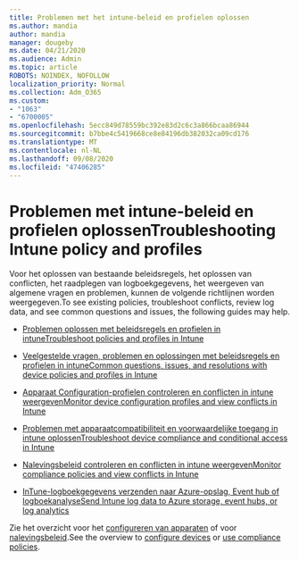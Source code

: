 ```yaml
---
title: Problemen met het intune-beleid en profielen oplossen
ms.author: mandia
author: mandia
manager: dougeby
ms.date: 04/21/2020
ms.audience: Admin
ms.topic: article
ROBOTS: NOINDEX, NOFOLLOW
localization_priority: Normal
ms.collection: Adm_O365
ms.custom:
- "1063"
- "6700005"
ms.openlocfilehash: 5ecc849d78559bc392e83d2c6c3a866bcaa86944
ms.sourcegitcommit: b7bbe4c5419668ce8e84196db382032ca09cd176
ms.translationtype: MT
ms.contentlocale: nl-NL
ms.lasthandoff: 09/08/2020
ms.locfileid: "47406285"
---
```

# <a name="troubleshooting-intune-policy-and-profiles"></a><span data-ttu-id="83aca-102">Problemen met intune-beleid en profielen oplossen</span><span class="sxs-lookup"><span data-stu-id="83aca-102">Troubleshooting Intune policy and profiles</span></span>

<span data-ttu-id="83aca-103">Voor het oplossen van bestaande beleidsregels, het oplossen van conflicten, het raadplegen van logboekgegevens, het weergeven van algemene vragen en problemen, kunnen de volgende richtlijnen worden weergegeven.</span><span class="sxs-lookup"><span data-stu-id="83aca-103">To see existing policies, troubleshoot conflicts, review log data, and see common questions and issues, the following guides may help.</span></span>

- [<span data-ttu-id="83aca-104">Problemen oplossen met beleidsregels en profielen in intune</span><span class="sxs-lookup"><span data-stu-id="83aca-104">Troubleshoot policies and profiles in Intune</span></span>](https://docs.microsoft.com/mem/intune/configuration/troubleshoot-policies-in-microsoft-intune)

- [<span data-ttu-id="83aca-105">Veelgestelde vragen, problemen en oplossingen met beleidsregels en profielen in intune</span><span class="sxs-lookup"><span data-stu-id="83aca-105">Common questions, issues, and resolutions with device policies and profiles in Intune</span></span>](https://docs.microsoft.com/intune/device-profile-troubleshoot)

- [<span data-ttu-id="83aca-106">Apparaat Configuration-profielen controleren en conflicten in intune weergeven</span><span class="sxs-lookup"><span data-stu-id="83aca-106">Monitor device configuration profiles and view conflicts in Intune</span></span>](https://docs.microsoft.com/intune/device-profile-monitor)

- [<span data-ttu-id="83aca-107">Problemen met apparaatcompatibiliteit en voorwaardelijke toegang in intune oplossen</span><span class="sxs-lookup"><span data-stu-id="83aca-107">Troubleshoot device compliance and conditional access in Intune</span></span>](https://docs.microsoft.com/intune/troubleshoot-conditional-access)

- [<span data-ttu-id="83aca-108">Nalevingsbeleid controleren en conflicten in intune weergeven</span><span class="sxs-lookup"><span data-stu-id="83aca-108">Monitor compliance policies and view conflicts in Intune</span></span>](https://docs.microsoft.com/intune/compliance-policy-monitor)

- [<span data-ttu-id="83aca-109">InTune-logboekgegevens verzenden naar Azure-opslag, Event hub of logboekanalyse</span><span class="sxs-lookup"><span data-stu-id="83aca-109">Send Intune log data to Azure storage, event hubs, or log analytics</span></span>](https://docs.microsoft.com/intune/review-logs-using-azure-monitor)

<span data-ttu-id="83aca-110">Zie het overzicht voor het [configureren van apparaten](https://docs.microsoft.com/intune/device-profiles) of voor [nalevingsbeleid](https://docs.microsoft.com/intune/device-compliance-get-started).</span><span class="sxs-lookup"><span data-stu-id="83aca-110">See the overview to [configure devices](https://docs.microsoft.com/intune/device-profiles) or [use compliance policies](https://docs.microsoft.com/intune/device-compliance-get-started).</span></span>